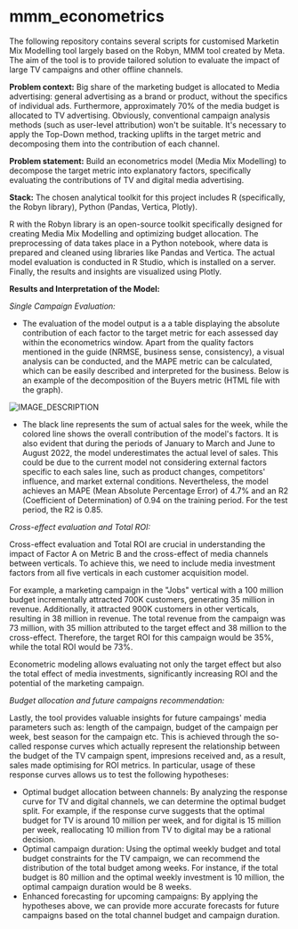 # mmm_econometrics

The following repository contains several scripts for customised Marketin Mix Modelling tool largely based on the Robyn, MMM tool created by Meta. The aim of the tool is to provide tailored solution to evaluate the impact of large TV campaigns and other offline channels. 

**Problem context:**
Big share of the marketing budget is allocated to Media advertising: general advertising as a brand or product, without the specifics of individual ads. Furthermore, approximately 70% of the media budget is allocated to TV advertising. Obviously, conventional campaign analysis methods (such as user-level attribution) won't be suitable. It's necessary to apply the Top-Down method, tracking uplifts in the target metric and decomposing them into the contribution of each channel.

**Problem statement:**
Build an econometrics model (Media Mix Modelling) to decompose the target metric into explanatory factors, specifically evaluating the contributions of TV and digital media advertising.

**Stack:**
The chosen analytical toolkit for this project includes R (specifically, the Robyn library), Python (Pandas, Vertica, Plotly).

R with the Robyn library is an open-source toolkit specifically designed for creating Media Mix Modelling and optimizing budget allocation. The preprocessing of data takes place in a Python notebook, where data is prepared and cleaned using libraries like Pandas and Vertica. The actual model evaluation is conducted in R Studio, which is installed on a server. Finally, the results and insights are visualized using Plotly.


**Results and Interpretation of the Model:**

*Single Campaign Evaluation:*

- The evaluation of the model output is a a table displaying the absolute contribution of each factor to the target metric for each assessed day within the econometrics window. Apart from the quality factors mentioned in the guide (NRMSE, business sense, consistency), a visual analysis can be conducted, and the MAPE metric can be calculated, which can be easily described and interpreted for the business. Below is an example of the decomposition of the Buyers metric (HTML file with the graph).

![IMAGE_DESCRIPTION](https://imgtr.ee/images/2023/07/22/7bb2714bd1170c5b34bed004c6baab9d.png)

- The black line represents the sum of actual sales for the week, while the colored line shows the overall contribution of the model's factors. It is also evident that during the periods of January to March and June to August 2022, the model underestimates the actual level of sales. This could be due to the current model not considering external factors specific to each sales line, such as product changes, competitors' influence, and market external conditions. Nevertheless, the model achieves an MAPE (Mean Absolute Percentage Error) of 4.7% and an R2 (Coefficient of Determination) of 0.94 on the training period. For the test period, the R2 is 0.85. 

*Cross-effect evaluation and Total ROI:*

Cross-effect evaluation and Total ROI are crucial in understanding the impact of Factor A on Metric B and the cross-effect of media channels between verticals. To achieve this, we need to include media investment factors from all five verticals in each customer acquisition model.

For example, a marketing campaign in the "Jobs" vertical with a 100 million budget incrementally attracted 700K customers, generating 35 million in revenue. Additionally, it attracted 900K customers in other verticals, resulting in 38 million in revenue. The total revenue from the campaign was 73 million, with 35 million attributed to the target effect and 38 million to the cross-effect. Therefore, the target ROI for this campaign would be 35%, while the total ROI would be 73%.

Econometric modeling allows evaluating not only the target effect but also the total effect of media investments, significantly increasing ROI and the potential of the marketing campaign.

*Budget allocation and future campaigns recommendation:*

Lastly, the tool provides valuable insights for future campaings' media parameters such as: length of the campaign, budget of the campaign per week, best season for the campaign etc. This is achieved through the so-called response curves which actually represent the relationship between the budget of the TV campaign spent, impresions received and, as a result, sales made optimising for ROI metrics. 
In particular, usage of these response curves allows us to test the following hypotheses:

- Optimal budget allocation between channels: By analyzing the response curve for TV and digital channels, we can determine the optimal budget split. For example, if the response curve suggests that the optimal budget for TV is around 10 million per week, and for digital is 15 million per week, reallocating 10 million from TV to digital may be a rational decision.
- Optimal campaign duration: Using the optimal weekly budget and total budget constraints for the TV campaign, we can recommend the distribution of the total budget among weeks. For instance, if the total budget is 80 million and the optimal weekly investment is 10 million, the optimal campaign duration would be 8 weeks.
- Enhanced forecasting for upcoming campaigns: By applying the hypotheses above, we can provide more accurate forecasts for future campaigns based on the total channel budget and campaign duration.

